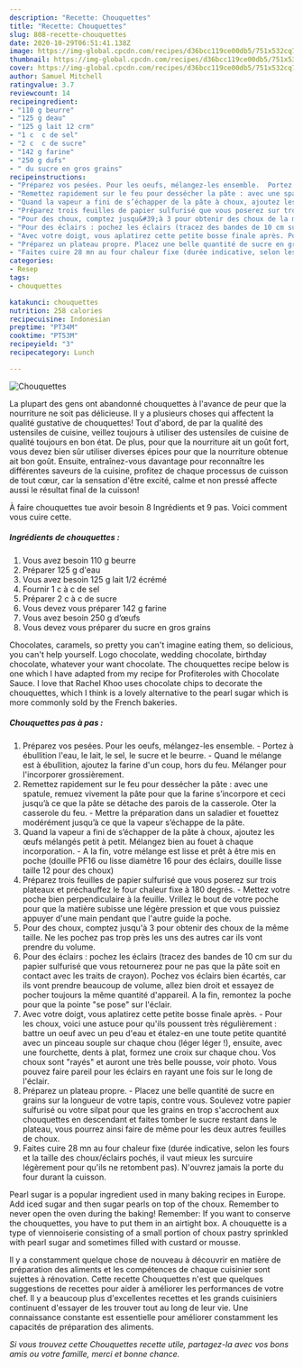 ```yaml
---
description: "Recette: Chouquettes"
title: "Recette: Chouquettes"
slug: 808-recette-chouquettes
date: 2020-10-29T06:51:41.138Z
image: https://img-global.cpcdn.com/recipes/d36bcc119ce00db5/751x532cq70/chouquettes-photo-principale-de-la-recette.jpg
thumbnail: https://img-global.cpcdn.com/recipes/d36bcc119ce00db5/751x532cq70/chouquettes-photo-principale-de-la-recette.jpg
cover: https://img-global.cpcdn.com/recipes/d36bcc119ce00db5/751x532cq70/chouquettes-photo-principale-de-la-recette.jpg
author: Samuel Mitchell
ratingvalue: 3.7
reviewcount: 14
recipeingredient:
- "110 g beurre"
- "125 g deau"
- "125 g lait 12 crm"
- "1 c  c de sel"
- "2 c  c de sucre"
- "142 g farine"
- "250 g dufs"
- " du sucre en gros grains"
recipeinstructions:
- "Préparez vos pesées. Pour les oeufs, mélangez-les ensemble.  Portez à ébullition l&#39;eau, le lait, le sel, le sucre et le beurre.  Quand le mélange est à ébullition, ajoutez la farine d&#39;un coup, hors du feu. Mélanger pour l&#39;incorporer grossièrement."
- "Remettez rapidement sur le feu pour dessécher la pâte : avec une spatule, remuez vivement la pâte pour que la farine s’incorpore et ceci jusqu’à ce que la pâte se détache des parois de la casserole. Oter la casserole du feu. Mettre la préparation dans un saladier et fouettez modérément jusqu’à ce que la vapeur s’échappe de la pâte."
- "Quand la vapeur a fini de s’échapper de la pâte à choux, ajoutez les œufs mélangés petit à petit. Mélangez bien au fouet à chaque incorporation. A la fin, votre mélange est lisse et prêt à être mis en poche (douille PF16 ou lisse diamètre 16 pour des éclairs, douille lisse taille 12 pour des choux)"
- "Préparez trois feuilles de papier sulfurisé que vous poserez sur trois plateaux et préchauffez le four chaleur fixe à 180 degrés. Mettez votre poche bien perpendiculaire à la feuille. Vrillez le bout de votre poche pour que la matière subisse une légère pression et que vous puissiez appuyer d&#39;une main pendant que l&#39;autre guide la poche."
- "Pour des choux, comptez jusqu&#39;à 3 pour obtenir des choux de la même taille. Ne les pochez pas trop près les uns des autres car ils vont prendre du volume."
- "Pour des éclairs : pochez les éclairs (tracez des bandes de 10 cm sur du papier sulfurisé que vous retournerez pour ne pas que la pâte soit en contact avec les traits de crayon). Pochez vos éclairs bien écartés, car ils vont prendre beaucoup de volume, allez bien droit et essayez de pocher toujours la même quantité d&#39;appareil. A la fin, remontez la poche pour que la pointe &#34;se pose&#34; sur l&#39;éclair."
- "Avec votre doigt, vous aplatirez cette petite bosse finale après. Pour les choux, voici une astuce pour qu&#39;ils poussent très régulièrement : battre un oeuf avec un peu d&#39;eau et étalez-en une toute petite quantité avec un pinceau souple sur chaque chou (léger léger !), ensuite, avec une fourchette, dents à plat, formez une croix sur chaque chou. Vos choux sont &#34;rayés&#34; et auront une très belle pousse, voir photo. Vous pouvez faire pareil pour les éclairs en rayant une fois sur le long de l&#39;éclair."
- "Préparez un plateau propre. Placez une belle quantité de sucre en grains sur la longueur de votre tapis, contre vous. Soulevez votre papier sulfurisé ou votre silpat pour que les grains en trop s&#39;accrochent aux chouquettes en descendant et faites tomber le sucre restant dans le plateau, vous pourrez ainsi faire de même pour les deux autres feuilles de choux."
- "Faites cuire 28 mn au four chaleur fixe (durée indicative, selon les fours et la taille des choux/éclairs pochés, il vaut mieux les surcuire légèrement pour qu&#39;ils ne retombent pas). N&#39;ouvrez jamais la porte du four durant la cuisson."
categories:
- Resep
tags:
- chouquettes

katakunci: chouquettes 
nutrition: 258 calories
recipecuisine: Indonesian
preptime: "PT34M"
cooktime: "PT53M"
recipeyield: "3"
recipecategory: Lunch

---
```



![Chouquettes](https://img-global.cpcdn.com/recipes/d36bcc119ce00db5/751x532cq70/chouquettes-photo-principale-de-la-recette.jpg)

La plupart des gens ont abandonné chouquettes à l'avance de peur que la nourriture ne soit pas délicieuse. Il y a plusieurs choses qui affectent la qualité gustative de chouquettes! Tout d'abord, de par la qualité des ustensiles de cuisine, veillez toujours à utiliser des ustensiles de cuisine de qualité toujours en bon état. De plus, pour que la nourriture ait un goût fort, vous devez bien sûr utiliser diverses épices pour que la nourriture obtenue ait bon goût. Ensuite, entraînez-vous davantage pour reconnaître les différentes saveurs de la cuisine, profitez de chaque processus de cuisson de tout cœur, car la sensation d'être excité, calme et non pressé affecte aussi le résultat final de la cuisson!

<!--inarticleads1-->

À faire chouquettes tue avoir besoin 8 Ingrédients et 9 pas. Voici comment vous cuire cette.

##### Ingrédients de chouquettes :

1. Vous avez besoin 110 g beurre
1. Préparer 125 g d&#39;eau
1. Vous avez besoin 125 g lait 1/2 écrémé
1. Fournir 1 c à c de sel
1. Préparer 2 c à c de sucre
1. Vous devez vous préparer 142 g farine
1. Vous avez besoin 250 g d’œufs
1. Vous devez vous préparer  du sucre en gros grains


Chocolates, caramels, so pretty you can&#39;t imagine eating them, so delicious, you can&#39;t help yourself. Logo chocolate, wedding chocolate, birthday chocolate, whatever your want chocolate. The chouquettes recipe below is one which I have adapted from my recipe for Profiteroles with Chocolate Sauce. I love that Rachel Khoo uses chocolate chips to decorate the chouquettes, which I think is a lovely alternative to the pearl sugar which is more commonly sold by the French bakeries. 

<!--inarticleads2-->

##### Chouquettes pas à pas :

1. Préparez vos pesées. Pour les oeufs, mélangez-les ensemble.  - Portez à ébullition l&#39;eau, le lait, le sel, le sucre et le beurre.  - Quand le mélange est à ébullition, ajoutez la farine d&#39;un coup, hors du feu. Mélanger pour l&#39;incorporer grossièrement.
1. Remettez rapidement sur le feu pour dessécher la pâte : avec une spatule, remuez vivement la pâte pour que la farine s’incorpore et ceci jusqu’à ce que la pâte se détache des parois de la casserole. Oter la casserole du feu. - Mettre la préparation dans un saladier et fouettez modérément jusqu’à ce que la vapeur s’échappe de la pâte.
1. Quand la vapeur a fini de s’échapper de la pâte à choux, ajoutez les œufs mélangés petit à petit. Mélangez bien au fouet à chaque incorporation. - A la fin, votre mélange est lisse et prêt à être mis en poche (douille PF16 ou lisse diamètre 16 pour des éclairs, douille lisse taille 12 pour des choux)
1. Préparez trois feuilles de papier sulfurisé que vous poserez sur trois plateaux et préchauffez le four chaleur fixe à 180 degrés. - Mettez votre poche bien perpendiculaire à la feuille. Vrillez le bout de votre poche pour que la matière subisse une légère pression et que vous puissiez appuyer d&#39;une main pendant que l&#39;autre guide la poche.
1. Pour des choux, comptez jusqu&#39;à 3 pour obtenir des choux de la même taille. Ne les pochez pas trop près les uns des autres car ils vont prendre du volume.
1. Pour des éclairs : pochez les éclairs (tracez des bandes de 10 cm sur du papier sulfurisé que vous retournerez pour ne pas que la pâte soit en contact avec les traits de crayon). Pochez vos éclairs bien écartés, car ils vont prendre beaucoup de volume, allez bien droit et essayez de pocher toujours la même quantité d&#39;appareil. A la fin, remontez la poche pour que la pointe &#34;se pose&#34; sur l&#39;éclair.
1. Avec votre doigt, vous aplatirez cette petite bosse finale après. - Pour les choux, voici une astuce pour qu&#39;ils poussent très régulièrement : battre un oeuf avec un peu d&#39;eau et étalez-en une toute petite quantité avec un pinceau souple sur chaque chou (léger léger !), ensuite, avec une fourchette, dents à plat, formez une croix sur chaque chou. Vos choux sont &#34;rayés&#34; et auront une très belle pousse, voir photo. Vous pouvez faire pareil pour les éclairs en rayant une fois sur le long de l&#39;éclair.
1. Préparez un plateau propre. - Placez une belle quantité de sucre en grains sur la longueur de votre tapis, contre vous. Soulevez votre papier sulfurisé ou votre silpat pour que les grains en trop s&#39;accrochent aux chouquettes en descendant et faites tomber le sucre restant dans le plateau, vous pourrez ainsi faire de même pour les deux autres feuilles de choux.
1. Faites cuire 28 mn au four chaleur fixe (durée indicative, selon les fours et la taille des choux/éclairs pochés, il vaut mieux les surcuire légèrement pour qu&#39;ils ne retombent pas). N&#39;ouvrez jamais la porte du four durant la cuisson.


Pearl sugar is a popular ingredient used in many baking recipes in Europe. Add iced sugar and then sugar pearls on top of the choux. Remember to never open the oven during the baking! Remember: If you want to conserve the chouquettes, you have to put them in an airtight box. A chouquette is a type of viennoiserie consisting of a small portion of choux pastry sprinkled with pearl sugar and sometimes filled with custard or mousse. 

<!--inarticleads1-->

<p>
Il y a constamment quelque chose de nouveau à découvrir en matière de préparation des aliments et les compétences de chaque cuisinier sont sujettes à rénovation. Cette recette Chouquettes n'est que quelques suggestions de recettes pour aider à améliorer les performances de votre chef. Il y a beaucoup plus d'excellentes recettes et les grands cuisiniers continuent d'essayer de les trouver tout au long de leur vie. Une connaissance constante est essentielle pour améliorer constamment les capacités de préparation des aliments.
</p>

<p>
<i>Si vous trouvez cette Chouquettes recette utile, partagez-la avec vos bons amis ou votre famille, merci et bonne chance.</i>
</p>
